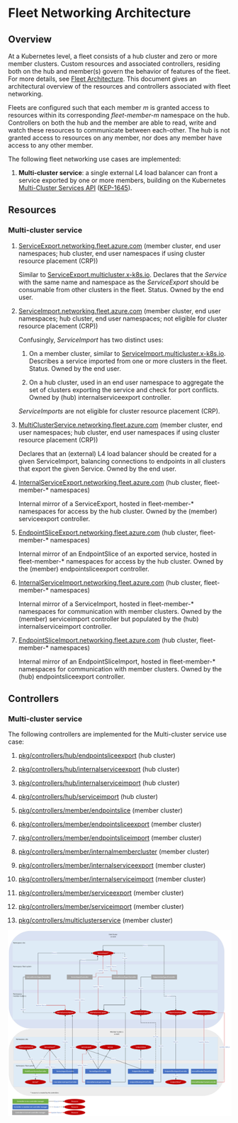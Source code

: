 # Fleet Networking Architecture

## Overview

At a Kubernetes level, a fleet consists of a hub cluster and zero or more member clusters.  Custom resources and associated controllers,
residing both on the hub and member(s) govern the behavior of features of the fleet.  For more details, see [Fleet
Architecture](https://github.com/Azure/fleet/blob/master/docs/architecture.md).  This document gives an architectural overview of the
resources and controllers associated with fleet networking.

Fleets are configured such that each member *m* is granted access to resources within its corresponding *fleet-member-m* namespace on the
hub.  Controllers on both the hub and the member are able to read, write and watch these resources to communicate between each-other.  The
hub is not granted access to resources on any member, nor does any member have access to any other member.

The following fleet networking use cases are implemented:

1. **Multi-cluster service**: a single external L4 load balancer can front a service exported by one or more members, building on the
   Kubernetes [Multi-Cluster Services API](https://github.com/kubernetes-sigs/mcs-api)
   ([KEP-1645](https://github.com/kubernetes/enhancements/tree/master/keps/sig-multicluster/1645-multi-cluster-services-api)).

## Resources

### Multi-cluster service

1. [ServiceExport.networking.fleet.azure.com](https://github.com/Azure/fleet-networking/blob/master/api/v1alpha1/serviceexport_types.go#:~:text=type%20ServiceExport%20struct%20%7B)
   (member cluster, end user namespaces; hub cluster, end user namespaces if using cluster resource placement (CRP))

   Similar to
   [ServiceExport.multicluster.x-k8s.io](https://github.com/kubernetes-sigs/mcs-api/blob/master/pkg/apis/v1alpha1/serviceexport.go#:~:text=type%20ServiceExport%20struct%20%7B).
   Declares that the *Service* with the same name and namespace as the *ServiceExport* should be consumable from other clusters in the
   fleet.  Status.  Owned by the end user.

1. [ServiceImport.networking.fleet.azure.com](https://github.com/Azure/fleet-networking/blob/master/api/v1alpha1/serviceimport_types.go#:~:text=type%20ServiceImport%20struct%20%7B)
   (member cluster, end user namespaces; hub cluster, end user namespaces; not eligible for cluster resource placement (CRP))

   Confusingly, *ServiceImport* has two distinct uses:

   1. On a member cluster, similar to
      [ServiceImport.multicluster.x-k8s.io](https://github.com/kubernetes-sigs/mcs-api/tree/master/pkg/apis/v1alpha1/serviceimport.go#:~:text=type%20ServiceImport%20struct%20%7B).
      Describes a service imported from one or more clusters in the fleet.  Status.  Owned by the end user.

   1. On a hub cluster, used in an end user namespace to aggregate the set of clusters exporting the service and check for port conflicts.
      Owned by (hub) internalserviceexport controller.

   *ServiceImports* are not eligible for cluster resource placement (CRP).

1. [MultiClusterService.networking.fleet.azure.com](https://github.com/Azure/fleet-networking/blob/master/api/v1alpha1/multiclusterservice_types.go#:~:text=type%20MultiClusterService%20struct%20%7B)
   (member cluster, end user namespaces; hub cluster, end user namespaces if using cluster resource placement (CRP))

   Declares that an (external) L4 load balancer should be created for a given ServiceImport, balancing connections to endpoints in all
   clusters that export the given Service.  Owned by the end user.

1. [InternalServiceExport.networking.fleet.azure.com](https://github.com/Azure/fleet-networking/blob/master/api/v1alpha1/internalserviceexport_types.go#:~:text=type%20InternalServiceExport%20struct%20%7B)
   (hub cluster, fleet-member-\* namespaces)

   Internal mirror of a ServiceExport, hosted in fleet-member-\* namespaces for access by the hub cluster.  Owned by the (member)
   serviceexport controller.

1. [EndpointSliceExport.networking.fleet.azure.com](https://github.com/Azure/fleet-networking/blob/master/api/v1alpha1/endpointsliceexport_types.go#:~:text=type%20EndpointSliceExport%20struct%20%7B)
   (hub cluster, fleet-member-\* namespaces)

   Internal mirror of an EndpointSlice of an exported service, hosted in fleet-member-\* namespaces for access by the hub cluster.  Owned by
   the (member) endpointsliceexport controller.

1. [InternalServiceImport.networking.fleet.azure.com](https://github.com/Azure/fleet-networking/blob/master/api/v1alpha1/internalserviceimport_types.go#:~:text=type%20InternalServiceImport%20struct%20%7B)
   (hub cluster, fleet-member-\* namespaces)

   Internal mirror of a ServiceImport, hosted in fleet-member-\* namespaces for communication with member clusters.  Owned by the
   (member) serviceimport controller but populated by the (hub) internalserviceimport controller.

1. [EndpointSliceImport.networking.fleet.azure.com](https://github.com/Azure/fleet-networking/blob/master/api/v1alpha1/endpointsliceimport_types.go#:~:text=type%20EndpointSliceImport%20struct%20%7B)
   (hub cluster, fleet-member-\* namespaces)

   Internal mirror of an EndpointSliceImport, hosted in fleet-member-\* namespaces for communication with member clusters.  Owned by the
   (hub) endpointsliceexport controller.

## Controllers

### Multi-cluster service

The following controllers are implemented for the Multi-cluster service use case:

1. [pkg/controllers/hub/endpointsliceexport](https://github.com/Azure/fleet-networking/tree/main/pkg/controllers/hub/endpointsliceexport) (hub cluster)

1. [pkg/controllers/hub/internalserviceexport](https://github.com/Azure/fleet-networking/tree/main/pkg/controllers/hub/internalserviceexport) (hub cluster)

1. [pkg/controllers/hub/internalserviceimport](https://github.com/Azure/fleet-networking/tree/main/pkg/controllers/hub/internalserviceimport) (hub cluster)

1. [pkg/controllers/hub/serviceimport](https://github.com/Azure/fleet-networking/tree/main/pkg/controllers/hub/serviceimport) (hub cluster)

1. [pkg/controllers/member/endpointslice](https://github.com/Azure/fleet-networking/tree/main/pkg/controllers/member/endpointslice) (member cluster)

1. [pkg/controllers/member/endpointsliceexport](https://github.com/Azure/fleet-networking/tree/main/pkg/controllers/member/endpointsliceexport) (member cluster)

1. [pkg/controllers/member/endpointsliceimport](https://github.com/Azure/fleet-networking/tree/main/pkg/controllers/member/endpointsliceimport) (member cluster)

1. [pkg/controllers/member/internalmembercluster](https://github.com/Azure/fleet-networking/tree/main/pkg/controllers/member/internalmembercluster) (member cluster)

1. [pkg/controllers/member/internalserviceexport](https://github.com/Azure/fleet-networking/tree/main/pkg/controllers/member/internalserviceexport) (member cluster)

1. [pkg/controllers/member/internalserviceimport](https://github.com/Azure/fleet-networking/tree/main/pkg/controllers/member/internalserviceimport) (member cluster)

1. [pkg/controllers/member/serviceexport](https://github.com/Azure/fleet-networking/tree/main/pkg/controllers/member/serviceexport) (member cluster)

1. [pkg/controllers/member/serviceimport](https://github.com/Azure/fleet-networking/tree/main/pkg/controllers/member/serviceimport) (member cluster)

1. [pkg/controllers/multiclusterservice](https://github.com/Azure/fleet-networking/tree/main/pkg/controllers/multiclusterservice) (member cluster)

![controllers-architecture](controllers-architecture.png)
